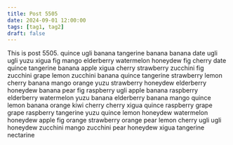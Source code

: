 ```yaml
---
title: Post 5505
date: 2024-09-01 12:00:00
tags: [tag1, tag2]
draft: false
---
```

This is post 5505.
quince
ugli
banana
tangerine
banana
banana
date
ugli
ugli
yuzu
xigua
fig
mango
elderberry
watermelon
honeydew
fig
cherry
date
quince
tangerine
banana
apple
xigua
cherry
strawberry
zucchini
fig
zucchini
grape
lemon
zucchini
banana
quince
tangerine
strawberry
lemon
cherry
banana
mango
orange
yuzu
strawberry
honeydew
elderberry
honeydew
banana
pear
fig
raspberry
ugli
apple
banana
raspberry
elderberry
watermelon
yuzu
banana
elderberry
banana
mango
quince
lemon
banana
orange
kiwi
cherry
cherry
xigua
quince
raspberry
grape
grape
raspberry
tangerine
yuzu
quince
lemon
honeydew
watermelon
honeydew
apple
fig
orange
strawberry
orange
pear
lemon
cherry
ugli
ugli
honeydew
zucchini
mango
zucchini
pear
honeydew
xigua
tangerine
nectarine
